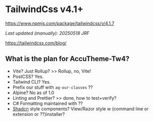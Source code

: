 # TailwindCss v4.1+

https://www.npmjs.com/package/tailwindcss/v/4.1.7

_Last updated (manually): 20250518 JRF_

https://tailwindcss.com/blog/

## What is the plan for AccuTheme-Tw4?

- Vite? Just Rollup? >> Rollup, no, Vite!
- PostCSS? Yes.
- Tailwind CLI? Yes.
- Prefix our stuff with `aq-our-classes` ??
- Alpine? No as of 1.0
- Linting and Prettier? >> done, how to test+verify?
- C# Formatting maintained with ??
- [Shadcn](https://ui.shadcn.com/) style components? View/Razor style w (command line or extension or ??)installer?
